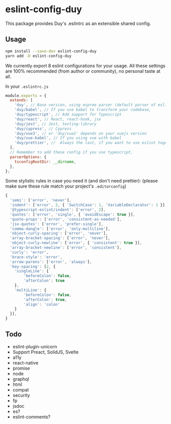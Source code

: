 # eslint-config-duy

This package provides Duy's .eslintrc as an extensible shared config.

## Usage

```sh
npm install --save-dev eslint-config-duy
yarn add -D eslint-config-duy
```

We currently export 8 eslint configurations for your usage.
All these settings are 100% recommended (from author or community), no personal taste at all.

In your `.eslintrc.js`

```js
module.exports = {
  extends: [
    'duy', // Base version, using espree parser (default parser of eslint), contain default rule for js, import, json
    'duy/babel', // If you use babel to transform your codebase,
    'duy/typescript', // Add support for Typescript
    'duy/react', // React, react-hook, jsx
    'duy/jest', // Jest, testing-library
    'duy/cypress', // Cypress
    'duy/vue3', // or 'duy/vue2' depends on your vuejs version
    'duy/vue-babel', // If you using vue with babel
    'duy/prettier', //  Always the last, if you want to use eslint together with prettier (prettier as eslint's rules, disable all eslint's style rules)
  ],
  // Remember to add these config if you use typescript,
  parserOptions: {
    tsconfigRootDir: __dirname,
  },
};
```

Some stylistic rules in case you need it (and don't need prettier): (please make sure these rule match your project's `.editorconfig`)

```js
{
  'semi': ['error', 'never'],
  'indent': ['error', 2, { 'SwitchCase': 1, 'VariableDeclarator': 1 }],
  '@typescript-eslint/indent': ['error', 2],
  'quotes': ['error', 'single', { 'avoidEscape': true }],
  'quote-props': ['error', 'consistent-as-needed'],
  'jsx-quotes': ['error', 'prefer-single'],
  'comma-dangle': ['error', 'only-multiline'],
  'object-curly-spacing': ['error', 'never'],
  'array-bracket-spacing': ['error', 'never'],
  'object-curly-newline': ['error', { 'consistent': true }],
  'array-bracket-newline': ['error', 'consistent'],
  'curly': 'error',
  'brace-style': 'error',
  'arrow-parens': ['error', 'always'],
  'key-spacing': [2, {
    'singleLine': {
        'beforeColon': false,
        'afterColon': true
    },
    'multiLine': {
        'beforeColon': false,
        'afterColon': true,
        'align': 'colon'
    }
  }],
}
```

## Todo

- eslint-plugin-unicorn
- Support Preact, SolidJS, Svelte
- a11y
- react-native
- promise
- node
- graphql
- html
- compat
- security
- fp
- jsdoc
- es?
- eslint-comments?
